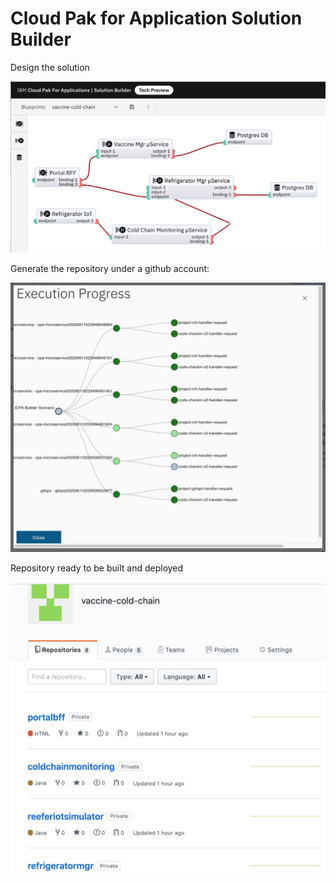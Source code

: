 # Cloud Pak for Application Solution Builder

Design the solution

![](images/cp4a-sol-builder.png)


Generate the repository under a github account:

![](images/cp4a-sol-builder-2.png)

Repository ready to be built and deployed

![](images/cp4a-sol-repo.png)